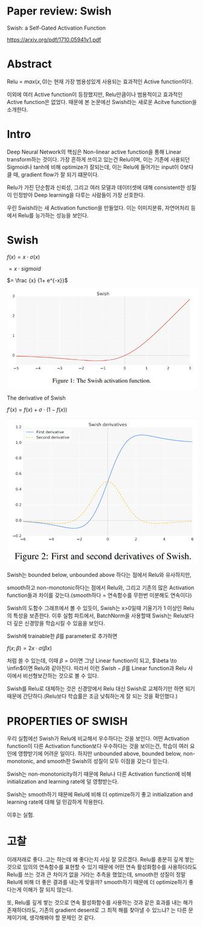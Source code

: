 # Paper review: Swish
Swish: a Self-Gated Activation Function

https://arxiv.org/pdf/1710.05941v1.pdf

# Abstract
Relu = $max(x,0)$는 현재 가장 범용성있게 사용되는 효과적인 Active function이다.

이외에 여러 Active function이 등장했지만, Relu만큼이나 범용적이고 효과적인 Active function은 없었다. 때문에 본 논문에선 Swish라는 새로운 Acitve function을 소개한다.

# Intro
Deep Neural Network의 핵심은 Non-linear active function을 통해 Linear transform하는 것이다. 
가장 흔하게 쓰이고 있는건 Relu이며, 이는 기존에 사용되던 Sigmoid나 tanh에 비해 optimize가 잘되는데, 이는 Relu에 들어가는 input이 0보다 클 때, gradient flow가 잘 되기 떄문이다. 

Relu가 가진 단순함과 신뢰성, 그리고 여러 모델과 데이터셋에 대해 consistent한 성질이 인정받아 Deep learning을 다루는 사람들이 가장 선호한다. 

우린 Swish라는 새 Activation function을 만들었다. 이는 이미지분류, 자연어처리 등에서 Relu를 능가하는 성능을 보인다.

# Swish

$f(x) = x \cdot \sigma(x)$

$= x \cdot sigmoid$

$= \frac {x} {1+ e^{-x}}$

![Alt text](1-1.PNG)

The derivative of Swish

$f'(x) = f(x)+ \sigma \cdot (1-f(x))$

![Alt text](2-1.PNG)

Swish는 bounded below, unbounded above 하다는 점에서 Relu와 유사하지만,

smooth하고 non-monotonic하다는 점에서 Relu와, 그리고 기존의 많은 Activation function들과 차이를 갖는다.(smooth하다 = 연속함수를 무한번 미분해도 연속이다)

Swish의 도함수 그래프에서 볼 수 있듯이, Swish는 x>0일때 기울기가 1 이상인 Relu의 특성을 보존한다. 이후 실험 파트에서, BatchNorm을 사용할때 Swish는 Relu보다 더 깊은 신경망을 학습시킬 수 있음을 보인다.

Swish에 trainable한 $\beta$를 parameter로 추가하면

$f(x; β) = 2x · σ(βx)$

처럼 쓸 수 있는데, 이때 $\beta=0$이면 그냥 Linear function이 되고, $\beta \to \infin$이면 Relu와 같아진다.
따라서 이런 $Swish - \beta$를 Linear function과 Relu 사이에서 비선형보간하는 것으로 볼 수 있다.

Swish를 Relu로 대체하는 것은 신경망에서 Relu 대신 Swish로 교체하기만 하면 되기 때문에 간단하다.(Relu보다 학습률은 조금 낮춰하는게 잘 되는 것을 확인했다.)

# PROPERTIES OF SWISH

우리 실험에선 Swish가 Relu에 비교해서 우수하다는 것을 보인다. 어떤 Activation function이 다른 Activation function보다 우수하다는 것을 보이는건, 학습이 여러 요인에 영향받기에 어려운 일이다. 하지만 unbounded above, bounded below, non-monotonic, and smooth한 Swish의 성질이 모두 이점을 갖는다 믿는다.

Swish는 non-monotonicity하기 때문에 Relu나 다른 Activation function에 비해 initialization and learning rate에 덜 영향받는다.

Swish는 smooth하기 때문에 Relu에 비해 더 optimize하기 좋고 initialization and learning rate에 대해 덜 민감하게 작용한다.

이후는 실험.

# 고찰
이래저래로 좋다..고는 하는데 왜 좋다는지 사실 잘 모르겠다.
Relu를 충분히 깊게 쌓는 것으로 임의의 연속함수를 표현할 수 있기 때문에 어떤 연속 활성화함수를 사용하더라도 Relu를 쓰는 것과 큰 차이가 없을 거라는 추측을 했었는데, smooth한 성질이 정말 Relu에 비해 더 좋은 결과를 내는게 맞을까? smooth하기 때문에 더 optimize하기 좋다는게 이해가 잘 되지 않는다.

또, Relu를 깊게 쌓는 것으로 연속 활성화함수를 사용하는 것과 같은 효과를 내는 해가 존재하더라도, 기존의 gradient desent로 그 최적 해를 찾아낼 수 있느냐? 는 다른 문제이기에, 생각해봐야 할 문제인 것 같다.
